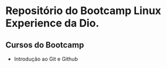 # Repositório do Bootcamp Linux Experience da Dio.

## Cursos do Bootcamp

- Introdução ao Git e Github 
